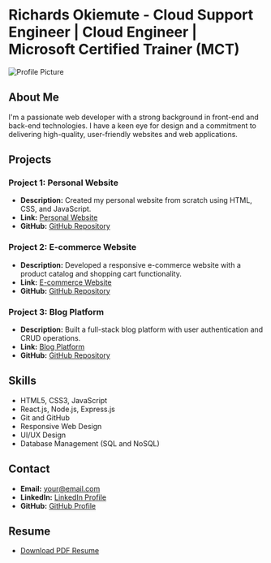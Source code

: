 # Richards Okiemute - Cloud Support Engineer | Cloud Engineer | Microsoft Certified Trainer (MCT)

![Profile Picture](profile-picture.jpg)

## About Me

I'm a passionate web developer with a strong background in front-end and back-end technologies. I have a keen eye for design and a commitment to delivering high-quality, user-friendly websites and web applications.

## Projects

### Project 1: Personal Website
- **Description:** Created my personal website from scratch using HTML, CSS, and JavaScript.
- **Link:** [Personal Website](https://www.example.com/personal-website)
- **GitHub:** [GitHub Repository](https://github.com/yourusername/personal-website)

### Project 2: E-commerce Website
- **Description:** Developed a responsive e-commerce website with a product catalog and shopping cart functionality.
- **Link:** [E-commerce Website](https://www.example.com/ecommerce-website)
- **GitHub:** [GitHub Repository](https://github.com/yourusername/ecommerce-website)

### Project 3: Blog Platform
- **Description:** Built a full-stack blog platform with user authentication and CRUD operations.
- **Link:** [Blog Platform](https://www.example.com/blog-platform)
- **GitHub:** [GitHub Repository](https://github.com/yourusername/blog-platform)

## Skills

- HTML5, CSS3, JavaScript
- React.js, Node.js, Express.js
- Git and GitHub
- Responsive Web Design
- UI/UX Design
- Database Management (SQL and NoSQL)

## Contact

- **Email:** your@email.com
- **LinkedIn:** [LinkedIn Profile](https://www.linkedin.com/in/yourusername)
- **GitHub:** [GitHub Profile](https://github.com/yourusername)

## Resume

- [Download PDF Resume](resume.pdf)

